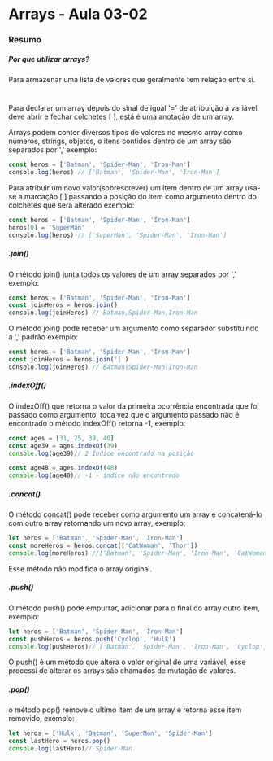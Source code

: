 <!--
Antes de publicar a issue, lembre-se de clicar na aba "Preview", para visualizar se a formatação está correta =)
-->

<!-- Escreva/insira as imagens após essa linha -->

# Arrays - Aula 03-02

### Resumo

##### Por que utilizar arrays?

Para armazenar uma lista de valores que geralmente tem relação entre si.

# 

Para declarar um array depois do sinal de igual '=' de atribuição á variável deve abrir e fechar colchetes [ ], está é uma anotação de um array.

Arrays podem conter diversos tipos de valores no mesmo array como números, strings, objetos, o itens contidos dentro de um array são separados por ',' exemplo:

```javascript
const heros = ['Batman', 'Spider-Man', 'Iron-Man']
consolo.log(heros) // ['Batman', 'Spider-Man', 'Iron-Man']
```

Para atribuir um novo valor(sobrescrever) um item dentro de um array usa-se a marcação [ ] passando a posição do item como argumento dentro do colchetes que será alterado exemplo:

```javascript
const heros = ['Batman', 'Spider-Man', 'Iron-Man']
heros[0] = 'SuperMan'
consolo.log(heros) // ['SuperMan', 'Spider-Man', 'Iron-Man']
```

##### .join()

O método join() junta todos os valores de um array separados por ',' exemplo:

```javascript
const heros = ['Batman', 'Spider-Man', 'Iron-Man']
const joinHeros = heros.join()
consolo.log(joinHeros) // Batman,Spider-Man,Iron-Man
```

O método join() pode receber um argumento como separador substituindo a ',' padrão exemplo:

```javascript
const heros = ['Batman', 'Spider-Man', 'Iron-Man']
const joinHeros = heros.join('|')
consolo.log(joinHeros) // Batman|Spider-Man|Iron-Man
```

##### .indexOff()

O indexOff() que retorna o valor da primeira ocorrência encontrada que foi passado como argumento, toda vez que o argumento passado não é encontrado o método indexOff() retorna -1, exemplo:

```javascript
const ages = [31, 25, 39, 40]
const age39 = ages.indexOf(39)
console.log(age39)// 2 Índice encontrado na posição

const age48 = ages.indexOf(48)
console.log(age48)// -1 - índice não encontrado
```

##### .concat()

O método concat() pode receber como argumento um array e concatená-lo com outro array retornando um novo array, exemplo:

```javascript
let heros = ['Batman', 'Spider-Man', 'Iron-Man']
const moreHeros = heros.concat(['CatWoman', 'Thor'])
console.log(moreHeros) //['Batman', 'Spider-Man', 'Iron-Man', 'CatWoman', 'Thor']
```

Esse método não modifica o array original.

##### .push()

O método push() pode empurrar, adicionar para o final do array outro item, exemplo:

```javascript
let heros = ['Batman', 'Spider-Man', 'Iron-Man']
const pushHeros = heros.push('Cyclop', 'Hulk')
console.log(pushHeros)// ['Batman', 'Spider-Man', 'Iron-Man', 'Cyclop', 'Hulk']
```

O push() é um método que altera o valor original de uma variável, esse processi de alterar os arrays são chamados de mutação de valores.

##### .pop()

o método pop() remove o ultimo item de um array e retorna esse item removido, exemplo:

```javascript
let heros = ['Hulk', 'Batman', 'SuperMan', 'Spider-Man']
const lastHero = heros.pop()
console.log(lastHero)// Spider-Man
```
